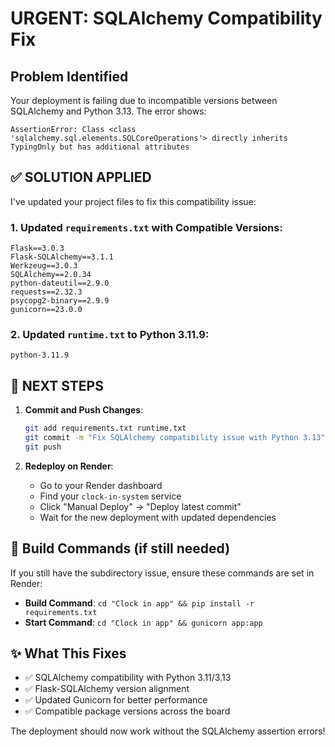 # URGENT: SQLAlchemy Compatibility Fix

## Problem Identified
Your deployment is failing due to incompatible versions between SQLAlchemy and Python 3.13. The error shows:
```
AssertionError: Class <class 'sqlalchemy.sql.elements.SQLCoreOperations'> directly inherits TypingOnly but has additional attributes
```

## ✅ SOLUTION APPLIED

I've updated your project files to fix this compatibility issue:

### 1. Updated `requirements.txt` with Compatible Versions:
```
Flask==3.0.3
Flask-SQLAlchemy==3.1.1
Werkzeug==3.0.3
SQLAlchemy==2.0.34
python-dateutil==2.9.0
requests==2.32.3
psycopg2-binary==2.9.9
gunicorn==23.0.0
```

### 2. Updated `runtime.txt` to Python 3.11.9:
```
python-3.11.9
```

## 🚀 NEXT STEPS

1. **Commit and Push Changes**:
   ```bash
   git add requirements.txt runtime.txt
   git commit -m "Fix SQLAlchemy compatibility issue with Python 3.13"
   git push
   ```

2. **Redeploy on Render**:
   - Go to your Render dashboard
   - Find your `clock-in-system` service
   - Click "Manual Deploy" → "Deploy latest commit"
   - Wait for the new deployment with updated dependencies

## 🔧 Build Commands (if still needed)
If you still have the subdirectory issue, ensure these commands are set in Render:
- **Build Command**: `cd "Clock in app" && pip install -r requirements.txt`
- **Start Command**: `cd "Clock in app" && gunicorn app:app`

## ✨ What This Fixes
- ✅ SQLAlchemy compatibility with Python 3.11/3.13
- ✅ Flask-SQLAlchemy version alignment
- ✅ Updated Gunicorn for better performance
- ✅ Compatible package versions across the board

The deployment should now work without the SQLAlchemy assertion errors!